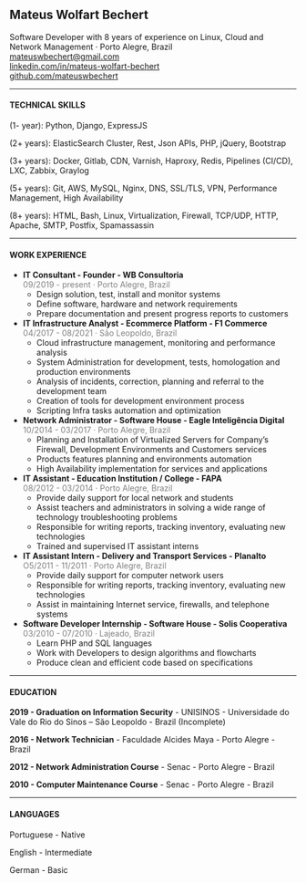 ## Mateus Wolfart Bechert

Software Developer with 8 years of experience on Linux, Cloud and Network Management · Porto Alegre, Brazil <br>
<mateuswbechert@gmail.com> <br>
[linkedin.com/in/mateus-wolfart-bechert](http://linkedin.com/in/mateus-wolfart-bechert) <br>
[github.com/mateuswbechert](http://github.com/mateuswbechert) <br>

--------

#### TECHNICAL SKILLS

(1- year): Python, Django, ExpressJS 

(2+ years): ElasticSearch Cluster, Rest, Json APIs, PHP, jQuery, Bootstrap

(3+ years): Docker, Gitlab, CDN, Varnish, Haproxy, Redis, Pipelines (CI/CD), LXC, Zabbix, Graylog

(5+ years): Git, AWS, MySQL, Nginx, DNS, SSL/TLS, VPN, Performance Management, High Availability

(8+ years): HTML, Bash, Linux, Virtualization, Firewall, TCP/UDP, HTTP, Apache, SMTP, Postfix, Spamassassin

--------

#### WORK EXPERIENCE
- **IT Consultant - Founder - WB Consultoria**<br>
  <span style="color: grey; font-size: 14px">09/2019 - present · Porto Alegre, Brazil</span>
  - Design solution, test, install and monitor systems
  - Define software, hardware and network requirements
  - Prepare documentation and present progress reports to customers
- **IT Infrastructure Analyst - Ecommerce Platform - F1 Commerce**<br>
  <span style="color: grey; font-size: 14px">04/2017 - 08/2021 · São Leopoldo, Brazil</span>
  - Cloud infrastructure management, monitoring and performance analysis
  - System Administration for development, tests, homologation and production environments
  - Analysis of incidents, correction, planning and referral to the development team
  - Creation of tools for development environment process
  - Scripting Infra tasks automation and optimization
- **Network Administrator - Software House - Eagle Inteligência Digital** <br>
  <span style="color: grey; font-size: 14px">10/2014 - 03/2017 · Porto Alegre, Brazil</span>
  - Planning and Installation of Virtualized Servers for Company’s Firewall, Development Environments and Customers services
  - Products features planning and environments automation
  - High Availability implementation for services and applications
- **IT Assistant - Education Institution / College - FAPA** <br>
  <span style="color: grey; font-size: 14px">08/2012 - 03/2014 · Porto Alegre, Brazil</span>
  - Provide daily support for local network and students
  - Assist teachers and administrators in solving a wide range of technology troubleshooting problems
  - Responsible for writing reports, tracking inventory, evaluating new technologies
  - Trained and supervised IT assistant interns
- **IT Assistant Intern - Delivery and Transport Services - Planalto**<br>
  <span style="color: grey; font-size: 14px">O5/2011 - 11/2011 · Porto Alegre, Brazil</span>
  - Provide daily support for computer network users
  - Responsible for writing reports, tracking inventory, evaluating new technologies
  -  Assist in maintaining Internet service, firewalls, and telephone systems
- **Software Developer Internship - Software House - Solis Cooperativa**<br>
  <span style="color: grey; font-size: 14px">03/2010 - 07/2010 · Lajeado, Brazil</span>
  - Learn PHP and SQL languages 
  - Work with Developers to design algorithms and flowcharts
  - Produce clean and efficient code based on specifications

---------

#### EDUCATION

**2019 - Graduation on Information Security** - UNISINOS - Universidade do Vale do Rio do Sinos – São Leopoldo - Brazil (Incomplete)

**2016 - Network Technician** - Faculdade Alcides Maya - Porto Alegre - Brazil

**2012 - Network Administration Course** - Senac - Porto Alegre - Brazil

**2010 - Computer Maintenance Course** - Senac - Porto Alegre - Brazil


--------------

#### LANGUAGES

Portuguese - Native

English - Intermediate

German - Basic

